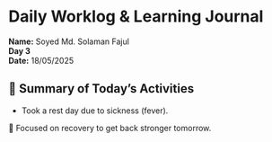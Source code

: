 # Daily Worklog & Learning Journal  
**Name:** Soyed Md. Solaman Fajul  
**Day 3**  
**Date:** 18/05/2025  

## 📝 Summary of Today’s Activities

- Took a rest day due to sickness (fever).

🛌 Focused on recovery to get back stronger tomorrow.
